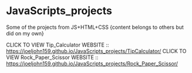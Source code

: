 # JavaScripts_projects
Some of the projects from JS+HTML+CSS {content belongs to others but did on my own}

CLICK TO VIEW Tip_Calculator WEBSITE :: https://joeljohn159.github.io/JavaScripts_projects/TipCalculator/
                                                    CLICK TO VIEW Rock_Paper_Scissor WEBSITE :: https://joeljohn159.github.io/JavaScripts_projects/Rock_Paper_Scissor/
